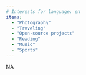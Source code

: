 ```yaml
---
# Interests for language: en
items:
  - "Photography"
  - "Traveling"
  - "Open-source projects"
  - "Reading"
  - "Music"
  - "Sports"
---
```


NA
